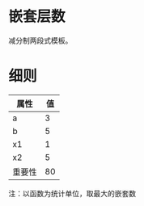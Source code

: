 <h1>嵌套层数</h1>

减分制两段式模板。

<h1>细则</h1>

属性    | 值
-------- | -----
a  | 3
b  | 5
x1  | 1
x2  | 5
重要性 | 80

注：以函数为统计单位，取最大的嵌套数